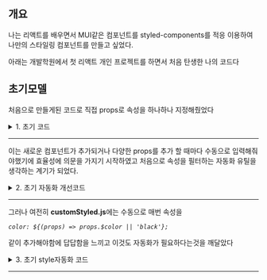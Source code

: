 ## 개요

나는 리액트를 배우면서 MUI같은 컴포넌트를 styled-components를 적응 이용하여 나만의 스타일링 컴포넌트를 만들고 싶었다.

아래는 개발학원에서 첫 리액트 개인 프로젝트를 하면서 처음 탄생한 나의 코드다

## 초기모델

처음으로 만들게된 코드로 직접 props로 속성을 하나하나 지정해줬었다

<details>
<summary> 1. 초기 코드 </summary>

-   초기에 스타일드 컴포넌트를 이용하여 정의한 코드
     <details>
     <summary> customStyled.js </summary>

    ```js
    import styled from 'styled-components'

    export const calculatePadding = (props) => {
        if (props.$padding) {
            return props.$padding
        }

        const paddingTop = props.$paddingTop || props.$paddingVertical || '0px'
        const paddingRight = props.$paddingRight || props.$paddingSide || '0px'
        const paddingBottom = props.$paddingBottom || props.$paddingVertical || '0px'
        const paddingLeft = props.$paddingLeft || props.$paddingSide || '0px'

        return `${paddingTop} ${paddingRight} ${paddingBottom} ${paddingLeft}`
    }

    export const calculateMargin = (props) => {
        if (props.$margin) {
            return props.$margin
        }

        const marginTop = props.$marginTop || props.$paddingVertical || '0px'
        const marginRight = props.$marginRight || props.$paddingSide || '0px'
        const marginBottom = props.$marginBottom || props.$paddingVertical || '0px'
        const marginLeft = props.$marginLeft || props.$paddingSide || '0px'

        return `${marginTop} ${marginRight} ${marginBottom} ${marginLeft}`
    }

    export const Box = styled.div`
        box-sizing: border-box;
        display: ${(props) => props.$model || 'block'}; /* 기본값 block */
        gap: ${(props) => props.$gap || '0'};
        justify-content: ${(props) => props.$justify || 'flex-start'};
        align-items: ${(props) => props.$align || 'stretch'};
        flex-direction: ${(props) => (props.$model === 'flex' ? props.$direction || 'row' : 'unset')};

        background-color: ${(props) => props.$backgroundColor || 'transparent'};
        grid-template-columns: ${(props) => (props.$model === 'grid' ? props.$columns || 'repeat(3, 1fr)' : 'none')};
        grid-template-rows: ${(props) => (props.$model === 'grid' ? props.$rows || 'auto' : 'none')};
        width: 100%;
        max-width: ${(props) => props.$maxWidth || 'none'};
        padding: ${(props) => props.$padding || '0'};
        margin: ${(props) => props.$margin || '0 auto'};
        aspect-ratio: ${(props) => props.$aspectRatio || 'initial'}; // 추가
        border-radius: ${(props) => props.$borderRadius || 'initial'}; // 추가
        border: ${(props) => props.$border || '1px solid rgba(0,0,0,0.3)'}; // 추가
    `

    export const Nav = styled.nav`
        position: fixed;
        box-sizing: border-box;
        width: 100%;
        height: ${(props) => props.$height || 'auto'};
        justify-content: space-between;
        max-width: 1080px;
        left: calc((100% - 1080px) / 2);
        right: calc((100% - 1080px) / 2);
        padding: 0 10px 0 0;
        top: 0px;
        border: 1px solid black;
        display: flex;
        background-color: #bdd;
        align-items: center;
    `

    export const Button = styled.button`
        width: ${(props) => props.$width || 'auto'};
        display: block;
        background-color: #ffffff;
        box-sizing: border-box;
        text-align: center;
        font-size: 0.7rem;
        letter-spacing: 1.1px;
        font-family: 'Open Sans', sans-serif;
        font-weight: 500;
        color: #222222;
        border: none;
        border-radius: 3px;
        text-decoration: none;
        // box-shadow: #000000;
        box-shadow: ${(props) => (props.$boxShadow ? '0 0 1px 0.5px rgba(0, 0, 0,0.8)' : 'none')};
        padding: ${(props) => {
            // 가장 우선적으로 padding을 체크
            if (props.padding) {
                return props.$padding
            }

            // Vertical & Side 값 적용
            const paddingTop = props.$paddingTop || props.$paddingVertical || '3px'
            const paddingRight = props.$paddingRight || props.$paddingSide || '8px'
            const paddingBottom = props.$paddingBottom || props.$paddingVertical || '3px'
            const paddingLeft = props.$paddingLeft || props.$paddingSide || '8px'

            // 최종 padding 값 반환
            return `${paddingTop} ${paddingRight} ${paddingBottom} ${paddingLeft}`
        }};

        &:hover {
            background-color: #efefef;
            color: black;
            cursor: pointer;
        }
    `

    export const Divider = styled.div`
        // padding: 0px;
        display: flex;
        align-items: center;
        justify-content: center;
        box-sizing: border-box;
        width: 1px;
        height: 80%;
        background-color: black;
        margin: auto 3px;
        color: #333;
    `

    export const Li = styled.li`
        list-style: none;
        display: ${(props) => props.$display || 'flex'};
        justify-content: ${(props) => props.$justifyContent || 'center'};
        align-items: ${(props) => props.$alignItems || 'center'};
        width: ${(props) => props.$width || 'auto'};
        margin: ${(props) => props.$margin || '0 auto'};
        height: ${(props) => props.$height || 'auto'};
        box-sizing: ${(props) => props.$boxSizing || 'border-box'};

        ${(props) => props.$flexDirection && `flex-direction: ${props.$flexDirection};`}
        ${(props) => props.$gap && `gap: ${props.$gap};`}
        ${(props) => props.$gridTemplateColumns && `grid-template-columns: ${props.$gridTemplateColumns};`}
        ${(props) => props.$gridTemplateRows && `grid-template-rows: ${props.$gridTemplateRows};`}
        ${(props) => props.$lineHeight && `line-height: ${props.$lineHeight};`}
        ${(props) => props.$backgroundColor && `background-color: ${props.$backgroundColor};`}
        ${(props) => props.$border && `border: ${props.$border};`}
        ${(props) => props.$borderRadius && `border-radius: ${props.$borderRadius};`}
        ${(props) => props.$boxShadow && `box-shadow: ${props.$boxShadow};`}
        ${(props) => props.$height && `height: ${props.$height};`}
        
        
        padding: ${(props) => calculatePadding(props)};
    `

    export const Container = styled.div`
        box-sizing: border-box;
        display: ${(props) => props.$display || 'flex'};
        width: ${(props) => props.$width || '1080px'};
        height: ${(props) => props.$height || 'auto'};
        margin: ${(props) => props.$margin || '0 auto'};
        max-width: ${(props) => props.$maxWidth || 'none'};
        justify-content: ${(props) => props.$justifyContent || 'center'};
        align-items: ${(props) => props.$alignItems || 'center'};

        ${(props) => props.$flexDirection && `flex-direction: ${props.$flexDirection};`}
        ${(props) => props.$gap && `gap: ${props.$gap};`}
        ${(props) => props.$gridTemplateColumns && `grid-template-columns: ${props.$gridTemplateColumns};`}
        ${(props) => props.$gridTemplateRows && `grid-template-rows: ${props.$gridTemplateRows};`}
        ${(props) => props.$lineHeight && `line-height: ${props.$lineHeight};`}
        ${(props) => props.$backgroundColor && `background-color: ${props.$backgroundColor};`}
        ${(props) => props.$border && `border: ${props.$border};`}
        ${(props) => props.$borderRadius && `border-radius: ${props.$borderRadius};`}
        ${(props) => props.$boxShadow && `box-shadow: ${props.$boxShadow};`}
        ${(props) => props.$height && `height: ${props.$height};`}
        flex-grow: ${(props) => props.$flexGrow || '0'}
        // ${(props) => props.$flexGrow && `flex-grow: ${props.$flexGrow};`}
    
    
        padding: ${(props) => calculatePadding(props)};
        margin: ${(props) => `${calculateMargin(props)}`};
        // margin: ${(props) => props.$margin || '0 auto'};
    `
    ```

     </details>

<!-- $\textit{\color{gray}{\small{\textsf{Box.jsx}}}}$ -->

-   초기 컴포넌트
     <details>
     <summary> $\textit{\color{gray}{\small{\textsf{Box.jsx}}}}$ </summary>

    ```jsx
    import * as a from '../customStyled'

    const Box = ({ model, gap, justify, align, direction, columns, rows, children, style, ...props }) => {
        // $ 접두어가 필요한 props 목록
        const styledPropsKeys = ['padding', 'margin', 'gap', 'columns', 'rows', 'backgroundColor', 'aspectRatio', 'borderRadius', 'border', 'maxWidth']

        // styled-components 전용 props로 리매핑
        const styledProps = Object.keys(props).reduce((acc, key) => {
            if (styledPropsKeys.includes(key)) {
                acc[`$${key}`] = props[key] // $ 접두어 추가
            }
            return acc
        }, {})

        return (
            <a.Box $model={model} $gap={gap} $justify={justify} $align={align} $direction={direction} $columns={columns} $rows={rows} {...styledProps} style={style}>
                {children}
            </a.Box>
        )
    }
    export default Box
    ```

     </details>

</details>

---

이는 새로운 컴포넌트가 추가되거나 다양한 props를 추가 할 때마다 수동으로 입력해줘야했기에 효율성에 의문을 가지기 시작하였고 처음으로 속성을 필터하는 자동화 유틸을 생각하는 계기가 되었다.

<details>
<summary> 2. 초기 자동화 개선코드 </summary>

첫 유효성 검증 및 자동화를 구현한 코드

> <details>
> <summary> utils.js (filterPropsByLayout) </summary>
>
> ```js
> export const flexPropsKeys = [
>     'display', // 반드시 'flex'여야 유효
>     'flexDirection',
>     'justifyContent',
>     'alignItems',
>     'gap',
>     // 'flexGrow'
> ]
> // ;('')
> // 그리드 박스 관련 속성
> export const gridPropsKeys = [
>     'display', // 반드시 'grid'여야 유효
>     'gridTemplateColumns',
>     'gridTemplateRows',
>     'gridGap',
>     'alignItems',
>     'justifyContent',
> ]
>
> // 텍스트 관련 속성
> export const textPropsKeys = [
>     'textAlign', // 텍스트
>     'lineHeight',
>     'letterSpacing',
>     'color',
>     'fontSize',
>     'fontWeight',
> ]
>
> // 공통 속성
> export const commonPropsKeys = [
>     'padding', // 공통속성
>     'paddingLeft',
>     'paddingRight',
>     'paddingTop',
>     'paddingBottom',
>     'paddingSide',
>     'paddingVertical',
>     'margin',
>     'marginTop',
>     'marginRight',
>     'marginBottom',
>     'marginLeft',
>     'marginVertical',
>     'marginSide',
>     'backgroundColor',
>     'border',
>     'borderRadius',
>     'boxShadow',
>     'width',
>     'height',
>     'maxWidth',
>     'minWidth',
>     'maxHeight',
>     'minHeight',
>     'aspectRatio',
>     'boxSizing',
>     'flexGrow',
> ]
>
> const filterPropsByLayout = (props, display) => {
>     // 레이아웃별 유효한 키
>     const layoutKeys = {
>         flex: [...flexPropsKeys, ...commonPropsKeys],
>         grid: [...gridPropsKeys, ...commonPropsKeys],
>         text: [...textPropsKeys, ...commonPropsKeys],
>     }
>
>     const validKeys = layoutKeys[display] || commonPropsKeys // layout이 없으면 공통 속성만
>
>     // 유효한 키만 필터링
>     return Object.keys(props).reduce((acc, key) => {
>         if (validKeys.includes(key)) {
>             acc[`$${key}`] = props[key] // $ 접두어 추가
>         }
>         return acc
>     }, {})
> }
>
> export default filterPropsByLayout
> ```
>
> </details>

자동 필터 로직을 탑재한 첫 컴포넌트

> <details>
> <summary> Container.jsx </summary>
>
> ```jsx
> import * as a from '../customStyled'
> import filterPropsByLayout from './utils'
>
> const Container = ({ display, children, style, ...props }) => {
>     const styledProps = filterPropsByLayout(props, display)
>     return (
>         <a.Container style={style} {...styledProps}>
>             {children}
>         </a.Container>
>     )
> }
>
> export default Container
> ```
>
> </details>

</details>

---

그러나 여전히 **customStyled.js**에는 수동으로 매번 속성을

_`color: ${(props) => props.$color || 'black'};`_

같이 추가해야함에 답답함을 느끼고 이것도 자동화가 필요하다는것을 깨달았다

<details>
<summary> 3. 초기 style자동화 코드 </summary>

> <details>
> <summary> autoStylesProps.js </summary>
>
> ```js
> const autoStylesProps = (props) => {
>     return Object.entries(props)
>         .map(([key, value]) => {
>             if (key.startsWith('$')) {
>                 // $ 접두어 확인
>                 const cssKey = key
>                     .slice(1) // $ 제거
>                     .replace(/([A-Z])/g, '-$1') // camelCase -> kebab-case
>                     .toLowerCase()
>                 // console.log(`CSS Key: ${cssKey}, Value: ${value}`)
>                 console.log(`"${cssKey}: ${value};"`)
>                 return `${cssKey}: ${value};` // CSS 문자열 생성
>             }
>             return '' // $ 접두어 없으면 무시
>         })
>         .join('\n') // 문자열 합치기
> }
>
> export default autoStylesProps
> ```
>
> </details>

<details>
<summary> autoSylesProps.js를 적용한 cumtomStyled.js 코드 </summary>

```js
import styled from 'styled-components'
import { Link } from 'react-router-dom'
import { autoStylesProps, calcMargin, calcPadding } from '../util'

export const TextField = styled.div`
    position: relative;
    display: flex;
    // flex-direction:column;
    box-sizing: border-box;
    // background-color: orange;
    // border: 1px solid white;

    justify-content: center;
    align-items: center;
    // width: 100%;

    label {
        position: absolute;
        left: 15px;
        top: 20px; /* 초기 위치 */
        width: auto;
        // flex-grow: 1;
        box-sizing: border-box;
        text-align: center;
        display: block;
        pointer-events: none;
        transition: 0.2s ease all;
        // margin-bottom: ${(props) => props.$labelMarginBottom || '8px'};
        font-size: ${(props) => props.$labelFontSize || '14px'};
        color: ${(props) => props.$labelColor || 'black'};
        // border: 1px solid black;
    }

    input,
    textarea {
        // flex-grow: 1;
        ${(props) => autoStylesProps(props)}
        outline: ${(props) => props.$outline || 'none'};
        display: ${(props) => props.$display || 'block'};
        padding: ${(props) => calcPadding(props)};
        margin: ${(props) => calcMargin(props)};
        width: ${(props) => props.$width || 'auto'};
        height: ${(props) => props.$height || 'auto'};

        box-sizing: border-box;
        &:focus {
            // border-color: ${(props) => props.$focusBorderColor || '#4caf50'};
            // box-shadow: ${(props) => props.$focusBoxShadow || '0 0 0px 0px rgba(0, 0, 0, 0.2)'};
        }
    }

    textarea {
        resize: ${(props) => (props.$resize ? props.$resize : 'none')};
    }
    label.active {
        top: 7px;
        left: 15px;
        font-size: 10px;
        color: #4caf50;
    }
    input:focus + label {
        top: 7px;
        left: 15px;
        font-size: 10px;
        color: #4caf50;
    }
`
export const Container = styled.div`
    box-sizing: border-box;
    
    ${(props) => autoStylesProps(props)}
    margin: ${(props) => calcMargin(props)};

    flex-grow: ${(props) => props.$flexGrow || '0'}
    width: ${(props) => props.$width || 'auto'};
    height: ${(props) => props.$height || 'auto'};
    max-width: ${(props) => props.$maxWidth || 'none'};
    justify-content: ${(props) => props.$justifyContent || 'center'};
    align-items: ${(props) => props.$alignItems || 'center'};

    padding: ${(props) => calcPadding(props)};
    // margin: ${(props) => calcMargin(props)};
`
export const Text = styled.p`
    ${(props) => autoStylesProps(props)}
`

export const Box = styled.div`
    box-sizing: border-box;
    display: ${(props) => props.$display || 'block'};
    ${(props) => autoStylesProps(props)}
    padding: ${(props) => calcPadding(props)};
    margin: ${(props) => calcMargin(props)};
`
// export const HyperLink = styled.span`
//     ${(props) => autoStylesProps(props)}
// `

export const HyperLink = styled(Link)`
    ${(props) => autoStylesProps(props)}
    transition: color 0.3s ease;
    padding: ${(props) => calcPadding(props)};
    margin: ${(props) => calcMargin(props)};

    &:hover {
        color: ${(props) => props.$hoverColor || props.$color || 'blue'};
    }
    //
`
export const Button = styled.button`
    ${(props) => autoStylesProps(props)}
    padding: ${(props) => calcPadding(props)};
    margin: ${(props) => calcMargin(props)};
    cursor: pointer;
`
```

</details>

> <details>
> <summary> 두가지 모두 적용한 Box.jsx 컴포넌트 </summary>
>
> ```js
> import { propsFilter } from './util'
> import * as a from './styles/customStyled'
>
> const Box = ({ display = 'flex', children, style, ...props }) => {
>     const styledProps = propsFilter(props, display)
>
>     console.log(styledProps)
>     return (
>         <>
>             <a.Box $display={display} style={style} {...styledProps}>
>                 {children}
>             </a.Box>
>         </>
>     )
> }
> export default Box
> ```
>
> </details>

</details>

---
